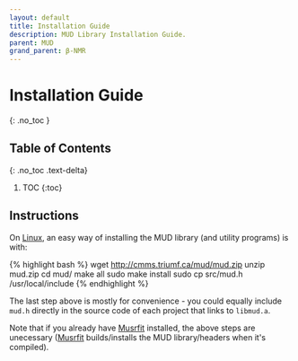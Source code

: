 ```yaml
---
layout: default
title: Installation Guide
description: MUD Library Installation Guide.
parent: MUD
grand_parent: β-NMR
---
```


# Installation Guide
{: .no_toc }

## Table of Contents
{: .no_toc .text-delta}

1. TOC
{:toc}

## Instructions

On [Linux],
an easy way of installing the MUD library (and utility programs) is with:

{% highlight bash %}
wget http://cmms.triumf.ca/mud/mud.zip
unzip mud.zip
cd mud/
make all
sudo make install
sudo cp src/mud.h /usr/local/include
{% endhighlight %}

The last step above is mostly for convenience - you could equally include 
`mud.h` directly in the source code of each project that links to `libmud.a`.

Note that if you already have [Musrfit] installed, the above steps are
unecessary ([Musrfit] builds/installs the MUD library/headers when it's
compiled).

[Linux]: https://en.wikipedia.org/wiki/Linux
[Musrfit]: http://lmu.web.psi.ch/musrfit/user/html/
